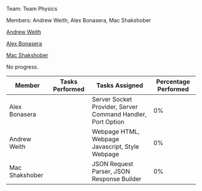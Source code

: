 Team: Team Physics

Members: Andrew Weith, Alex Bonasera, Mac Shakshober

[Andrew Weith](https://github.com/Andreweweith)

[Alex Bonasera](https://github.com/Derproid)

[Mac Shakshober](https://github.com/macshakshober)

No progress.

|Member|Tasks Performed|Tasks Assigned|Percentage Performed|
|-|-|-|-|
|Alex Bonasera||Server Socket Provider, Server Command Handler, Port Option|0%|
|Andrew Weith||Webpage HTML, Webpage Javascript, Style Webpage|0%|
|Mac Shakshober||JSON Request Parser, JSON Response Builder|0%|
